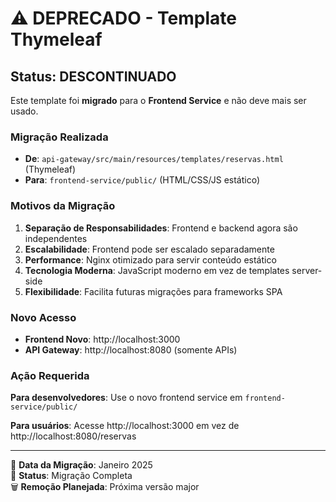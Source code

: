 # ⚠️ DEPRECADO - Template Thymeleaf

## Status: **DESCONTINUADO** 

Este template foi **migrado** para o **Frontend Service** e não deve mais ser usado.

### Migração Realizada

- **De**: `api-gateway/src/main/resources/templates/reservas.html` (Thymeleaf)
- **Para**: `frontend-service/public/` (HTML/CSS/JS estático)

### Motivos da Migração

1. **Separação de Responsabilidades**: Frontend e backend agora são independentes
2. **Escalabilidade**: Frontend pode ser escalado separadamente
3. **Performance**: Nginx otimizado para servir conteúdo estático
4. **Tecnologia Moderna**: JavaScript moderno em vez de templates server-side
5. **Flexibilidade**: Facilita futuras migrações para frameworks SPA

### Novo Acesso

- **Frontend Novo**: http://localhost:3000
- **API Gateway**: http://localhost:8080 (somente APIs)

### Ação Requerida

**Para desenvolvedores**: Use o novo frontend service em `frontend-service/public/`

**Para usuários**: Acesse http://localhost:3000 em vez de http://localhost:8080/reservas

---

📅 **Data da Migração**: Janeiro 2025  
🔄 **Status**: Migração Completa  
🗑️ **Remoção Planejada**: Próxima versão major 
